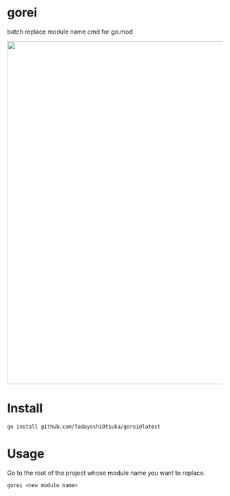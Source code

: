 # gorei

batch replace module name cmd for go.mod

<img src="https://user-images.githubusercontent.com/57049996/186692060-7b7a0be2-13d9-47f5-ab1c-edcecb8a795a.gif" width="800"/>

# Install

```
go install github.com/TadayoshiOtsuka/gorei@latest
```

# Usage

Go to the root of the project whose module name you want to replace.

```
gorei <new module name>
```
